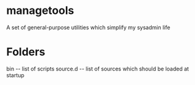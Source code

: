 # managetools
A set of general-purpose utilities which simplify my sysadmin life

# Folders

bin -- list of scripts
source.d -- list of sources which should be loaded at startup
